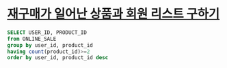 # [재구매가 일어난 상품과 회원 리스트 구하기](https://school.programmers.co.kr/learn/courses/30/lessons/131536)
~~~SQL
SELECT USER_ID, PRODUCT_ID
from ONLINE_SALE
group by user_id, product_id
having count(product_id)>=2
order by user_id, product_id desc
~~~
